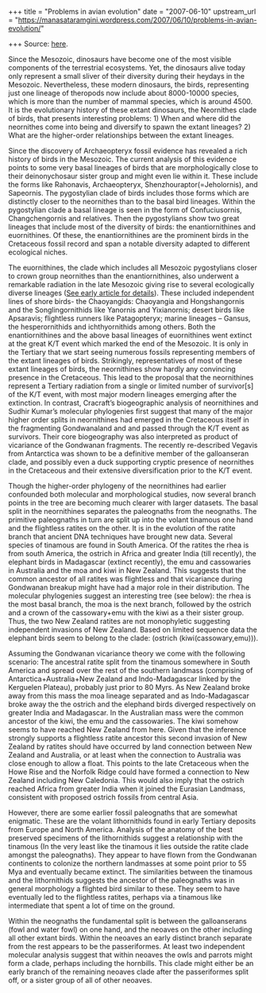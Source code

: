 +++
title = "Problems in avian evolution"
date = "2007-06-10"
upstream_url = "https://manasataramgini.wordpress.com/2007/06/10/problems-in-avian-evolution/"

+++
Source: [here](https://manasataramgini.wordpress.com/2007/06/10/problems-in-avian-evolution/).

Since the Mesozoic, dinosaurs have become one of the most visible components of the terrestrial ecosystems. Yet, the dinosaurs alive today only represent a small sliver of their diversity during their heydays in the Mesozoic. Nevertheless, these modern dinosaurs, the birds, representing just one lineage of theropods now include about 8000-10000 species, which is more than the number of mammal species, which is around 4500. It is the evolutionary history of these extant dinosaurs, the Neornithes clade of birds, that presents interesting problems: 1) When and where did the neornithes come into being and diversify to spawn the extant lineages? 2) What are the higher-order relationships between the extant lineages.

Since the discovery of Archaeopteryx fossil evidence has revealed a rich history of birds in the Mesozoic. The current analysis of this evidence points to some very basal lineages of birds that are morphologically close to their deinonychosaur sister group and might even lie within it. These include the forms like Rahonavis, Archaeopteryx, Shenzhouraptor(=Jeholornis), and Sapeornis. The pygostylian clade of birds includes those forms which are distinctly closer to the neornithes than to the basal bird lineages. Within the pygostylian clade a basal lineage is seen in the form of Confuciusornis, Changchengornis and relatives. Then the pygostylians show two great lineages that include most of the diversity of birds: the enantiornithines and euornithines. Of these, the enantiornithines are the prominent birds in the Cretaceous fossil record and span a notable diversity adapted to different ecological niches.

The euornithines, the clade which includes all Mesozoic pygostylians closer to crown group neornithes than the enantiornithines, also underwent a remarkable radiation in the late Mesozoic giving rise to several ecologically diverse lineages ([See early article for details](http://manasataramgini.wordpress.com/2006/06/gansus-and-early-ornithuromorph.html)). These included independent lines of shore birds- the Chaoyangids: Chaoyangia and Hongshangornis and the Songlingornithids like Yanornis and Yixianornis; desert birds like Apsaravis; flightless runners like Patagopteryx; marine lineages – Gansus, the hesperornithids and ichthyornithids among others. Both the enantiornithines and the above basal lineages of euornithines went extinct at the great K/T event which marked the end of the Mesozoic. It is only in the Tertiary that we start seeing numerous fossils representing members of the extant lineages of birds. Strikingly, representatives of most of these extant lineages of birds, the neornithines show hardly any convincing presence in the Cretaceous. This lead to the proposal that the neornithines represent a Tertiary radiation from a single or limited number of survivor\[s\] of the K/T event, with most major modern lineages emerging after the extinction. In contrast, Cracraft’s biogeographic analysis of neornithines and Sudhir Kumar’s molecular phylogenies first suggest that many of the major higher order splits in neornithines had emerged in the Cretaceous itself in the fragmenting Gondwanaland and and passed through the K/T event as survivors. Their core biogeography was also interpreted as product of vicariance of the Gondwanan fragments. The recently re-described Vegavis from Antarctica was shown to be a definitive member of the galloanseran clade, and possibly even a duck supporting cryptic presence of neornithes in the Cretaceous and their extensive diversification prior to the K/T event.

Though the higher-order phylogeny of the neornithines had earlier confounded both molecular and morphological studies, now several branch points in the tree are becoming much clearer with larger datasets. The basal split in the neornithines separates the paleognaths from the neognaths. The primitive paleognaths in turn are split up into the volant tinamous one hand and the flightless ratites on the other. It is in the evolution of the ratite branch that ancient DNA techniques have brought new data. Several species of tinamous are found in South America. Of the ratites the rhea is from south America, the ostrich in Africa and greater India (till recently), the elephant birds in Madagascar (extinct recently), the emu and cassowaries in Australia and the moa and kiwi in New Zealand. This suggests that the common ancestor of all ratites was flightless and that vicariance during Gondwanan breakup might have had a major role in their distribution. The molecular phylogenies suggest an interesting tree (see below): the rhea is the most basal branch, the moa is the next branch, followed by the ostrich and a crown of the cassowary+emu with the kiwi as a their sister group. Thus, the two New Zealand ratites are not monophyletic suggesting independent invasions of New Zealand. Based on limited sequence data the elephant birds seem to belong to the clade: (ostrich
(kiwi(cassowary,emu))).

Assuming the Gondwanan vicariance theory we come with the following scenario: The ancestral ratite split from the tinamous somewhere in South America and spread over the rest of the southern landmass
(comprising of Antarctica+Australia+New Zealand and Indo-Madagascar
linked by the Kerguelen Plateau), probably just prior to 80 Myrs. As New Zealand broke away from this mass the moa lineage separated and as Indo-Madagascar broke away the the ostrich and the elephand birds diverged respectively on greater India and Madagascar. In the Australian mass were the common ancestor of the kiwi, the emu and the cassowaries. The kiwi somehow seems to have reached New Zealand from here. Given that the inference strongly supports a flightless ratite ancestor this second invasion of New Zealand by ratites should have occurred by land connection between New Zealand and Australia, or at least when the connection to Australia was close enough to allow a float. This points to the late Cretaceous when the Howe Rise and the Norfolk Ridge could have formed a connection to New Zealand including New Caledonia. This would also imply that the ostrich reached Africa from greater India when it joined the Eurasian Landmass, consistent with proposed ostrich fossils from central Asia.

However, there are some earlier fossil paleognaths that are somewhat enigmatic. These are the volant lithornithids found in early Tertiary deposits from Europe and North America. Analysis of the anatomy of the best preserved specimens of the lithornithids suggest a relationship with the tinamous (In the very least like the tinamous it lies outside the ratite clade amongst the paleognaths). They appear to have flown from the Gondwanan continents to colonize the northern landmasses at some point prior to 55 Mya and eventually became extinct. The similarities between the tinamous and the lithornithids suggests the ancestor of the paleognaths was in general morphology a flighted bird similar to these. They seem to have eventually led to the flightless ratites, perhaps via a tinamous like intermediate that spent a lot of time on the ground.

Within the neognaths the fundamental split is between the galloanserans
(fowl and water fowl) on one hand, and the neoaves on the other
including all other extant birds. Within the neoaves an early distinct branch separate from the rest appears to be the passeriformes. At least two independent molecular analysis suggest that within neoaves the owls and parrots might form a clade, perhaps including the hornbills. This clade might either be an early branch of the remaining neoaves clade after the passeriformes split off, or a sister group of all of other neoaves.

